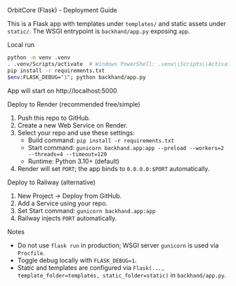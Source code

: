OrbitCore (Flask) - Deployment Guide

This is a Flask app with templates under `templates/` and static assets under `static/`. The WSGI entrypoint is `backhand/app.py` exposing `app`.

Local run

```bash
python -m venv .venv
. .venv/Scripts/activate  # Windows PowerShell: .venv\\Scripts\\Activate.ps1
pip install -r requirements.txt
$env:FLASK_DEBUG="1"; python backhand/app.py
```

App will start on http://localhost:5000

Deploy to Render (recommended free/simple)

1. Push this repo to GitHub.
2. Create a new Web Service on Render.
3. Select your repo and use these settings:
   - Build command: `pip install -r requirements.txt`
   - Start command: `gunicorn backhand.app:app --preload --workers=2 --threads=4 --timeout=120`
   - Runtime: Python 3.10+ (default)
4. Render will set `PORT`; the app binds to `0.0.0.0:$PORT` automatically.

Deploy to Railway (alternative)

1. New Project → Deploy from GitHub.
2. Add a Service using your repo.
3. Set Start command: `gunicorn backhand.app:app`
4. Railway injects `PORT` automatically.

Notes
- Do not use `flask run` in production; WSGI server `gunicorn` is used via `Procfile`.
- Toggle debug locally with `FLASK_DEBUG=1`.
- Static and templates are configured via `Flask(..., template_folder=templates, static_folder=static)` in `backhand/app.py`.

